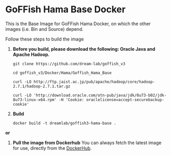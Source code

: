 # GoFFish Hama Base Docker

This is the Base Image for GoFFish Hama Docker, on which the other images (i.e. Bin and Source) depend. 

Follow these steps to build the image

1. **Before you build, please download the following: Oracle Java and Apache Hadoop.**
    
    ```
    git clone https://github.com/dream-lab/goffish_v3
    
    cd goffish_v3/Docker/Hama/Goffish_Hama_Base
    
    curl -LO http://ftp.jaist.ac.jp/pub/apache/hadoop/core/hadoop-2.7.1/hadoop-2.7.1.tar.gz
    
    curl -LO 'http://download.oracle.com/otn-pub/java/jdk/8u73-b02/jdk-8u73-linux-x64.rpm' -H 'Cookie: oraclelicense=accept-securebackup-cookie'

    ```

2. **Build**

    ```
    docker build -t dreamlab/goffish3-hama-base .
    
    ```


**or**



1. **Pull the image from Dockerhub**
    You can always fetch the latest image for use, directly from the [DockerHub](https://hub.docker.com/r/dreamlab/goffish3-hama-base/).


